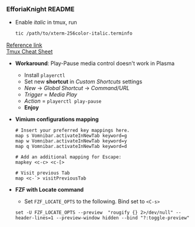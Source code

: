 ### EfforiaKnight README

* Enable *italic* in tmux, run
    ```bash
    tic /path/to/xterm-256color-italic.terminfo
    ```
[Reference link](https://bruinsslot.jp/post/how-to-enable-true-color-for-neovim-tmux-and-gnome-terminal/)  
[Tmux Cheat Sheet](https://tmuxcheatsheet.com/)

* **Workaround**: Play-Pause media control doesn't work in Plasma
    - Install `playerctl`
    - Set new **shortcut** in _Custom Shortcuts_ settings
    - _New_ -> _Global Shortcut_ -> _Command/URL_
    - _Trigger_ = _Media Play_
    - _Action_ = `playerctl play-pause`
    - **Enjoy**

* **Vimium configurations mapping**
    ```
    # Insert your preferred key mappings here.
    map s Vomnibar.activateInNewTab keyword=g
    map w Vomnibar.activateInNewTab keyword=y
    map q Vomnibar.activateInNewTab keyword=d

    # Add an additional mapping for Escape:
    mapkey <c-c> <c-[>

    # Visit previous Tab
    map <c-`> visitPreviousTab
    ```

* **FZF with Locate command**  
    - Set `FZF_LOCATE_OPTS` to the following.
    Bind set to `<C-s>`
    ```
    set -U FZF_LOCATE_OPTS --preview  "rougify {} 2>/dev/null" --header-lines=1 --preview-window hidden --bind "?:toggle-preview"
    ```
